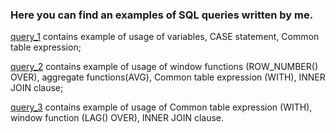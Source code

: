 <h3> Here you can find an examples of SQL queries written by me. </h3>

[query_1](https://github.com/clairess28/SQL/blob/main/query_1) contains example of usage of variables, CASE statement, Common table expression;

[query_2](https://github.com/clairess28/SQL/blob/main/query_2) contains example of usage of window functions (ROW_NUMBER() OVER), aggregate functions(AVG), Common table expression (WITH), INNER JOIN clause;

[query_3](https://github.com/clairess28/SQL/blob/main/query_3) contains example of usage of Common table expression (WITH), window function (LAG() OVER), INNER JOIN clause.


